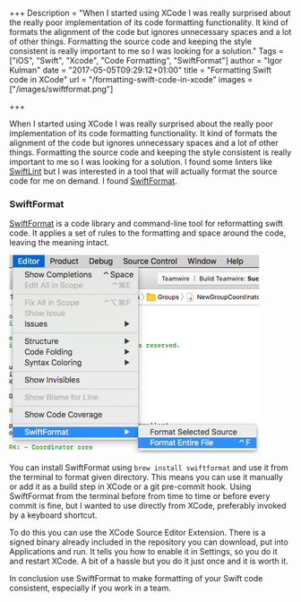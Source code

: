 +++
Description = "When I started using XCode I was really surprised about the really poor implementation of its code formatting functionality. It kind of formats the alignment of the code but ignores unnecessary spaces and a lot of other things. Formatting the source code and keeping the style consistent is really important to me so I was looking for a solution."
Tags = ["iOS", "Swift", "Xcode", "Code Formatting", "SwiftFormat"]
author = "Igor Kulman"
date = "2017-05-05T09:29:12+01:00"
title = "Formatting Swift code in XCode"
url = "/formatting-swift-code-in-xcode"
images = ["/images/swiftformat.png"]

+++

When I started using XCode I was really surprised about the really poor implementation of its code formatting functionality. It kind of formats the alignment of the code but ignores unnecessary spaces and a lot of other things. Formatting the source code and keeping the style consistent is really important to me so I was looking for a solution. I found some linters like [SwiftLint](https://github.com/realm/SwiftLint) but I was interested in a tool that will actually format the source code for me on demand. I found [SwiftFormat](https://github.com/nicklockwood/SwiftFormat).

### SwiftFormat

[SwiftFormat](https://github.com/nicklockwood/SwiftFormat) is a code library and command-line tool for reformatting swift code. It applies a set of rules to the formatting and space around the code, leaving the meaning intact.

![SwiftFormat Xcode integration](swiftformat.png)

<!--more-->

You can install SwiftFormat using `brew install swiftformat` and use it from the terminal to format given directory. This means you can use it manually or add it as a build step in XCode or a git pre-commit hook. Using SwiftFormat from the terminal before from time to time or before every commit is fine, but I wanted to use  directly from XCode, preferably invoked by a keyboard shortcut.

To do this you can use the XCode Source Editor Extension. There is a signed binary already included in the repository you can download, put into Applications and run. It tells you how to enable it in Settings, so you do it and restart XCode. A bit of a hassle but you do it just once and it is worth it.

In conclusion use SwiftFormat to make formatting of your Swift code consistent, especially if you work in a team.
